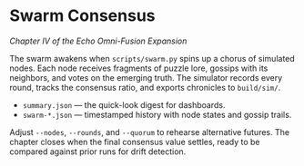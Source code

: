 # Swarm Consensus

*Chapter IV of the Echo Omni-Fusion Expansion*

The swarm awakens when `scripts/swarm.py` spins up a chorus of simulated nodes.
Each node receives fragments of puzzle lore, gossips with its neighbors, and
votes on the emerging truth. The simulator records every round, tracks the
consensus ratio, and exports chronicles to `build/sim/`.

- `summary.json` — the quick-look digest for dashboards.
- `swarm-*.json` — timestamped history with node states and gossip trails.

Adjust `--nodes`, `--rounds`, and `--quorum` to rehearse alternative futures.
The chapter closes when the final consensus value settles, ready to be compared
against prior runs for drift detection.
